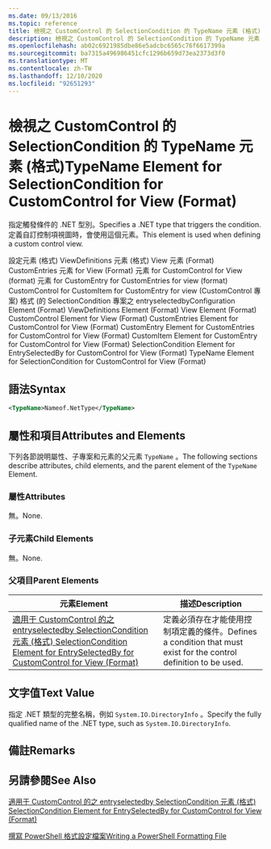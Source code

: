 ```yaml
---
ms.date: 09/13/2016
ms.topic: reference
title: 檢視之 CustomControl 的 SelectionCondition 的 TypeName 元素 (格式)
description: 檢視之 CustomControl 的 SelectionCondition 的 TypeName 元素 (格式)
ms.openlocfilehash: ab02c6921985dbe86e5adcbc6565c76f6617399a
ms.sourcegitcommit: ba7315a496986451cfc1296b659d73ea2373d3f0
ms.translationtype: MT
ms.contentlocale: zh-TW
ms.lasthandoff: 12/10/2020
ms.locfileid: "92651293"
---
```

# <a name="typename-element-for-selectioncondition-for-customcontrol-for-view--format"></a><span data-ttu-id="44e22-103">檢視之 CustomControl 的 SelectionCondition 的 TypeName 元素 (格式)</span><span class="sxs-lookup"><span data-stu-id="44e22-103">TypeName Element for SelectionCondition for CustomControl for View  (Format)</span></span>

<span data-ttu-id="44e22-104">指定觸發條件的 .NET 型別。</span><span class="sxs-lookup"><span data-stu-id="44e22-104">Specifies a .NET type that triggers the condition.</span></span> <span data-ttu-id="44e22-105">定義自訂控制項視圖時，會使用這個元素。</span><span class="sxs-lookup"><span data-stu-id="44e22-105">This element is used when defining a custom control view.</span></span>

<span data-ttu-id="44e22-106">設定元素 (格式) ViewDefinitions 元素 (格式) View 元素 (Format) CustomEntries 元素 for View (Format) 元素 for CustomControl for View (format) 元素 for CustomEntry for CustomEntries for view (format) CustomControl for CustomItem for CustomEntry for view (CustomControl 專案) 格式 (的 SelectionCondition 專案之 entryselectedby</span><span class="sxs-lookup"><span data-stu-id="44e22-106">Configuration Element (Format) ViewDefinitions Element (Format) View Element (Format) CustomControl Element for View (Format) CustomEntries Element for CustomControl for View (Format) CustomEntry Element for CustomEntries for CustomControl for View (Format) CustomItem Element for CustomEntry for CustomControl for View (Format) SelectionCondition Element for EntrySelectedBy for CustomControl for View (Format) TypeName Element for SelectionCondition for CustomControl for View  (Format)</span></span>

## <a name="syntax"></a><span data-ttu-id="44e22-107">語法</span><span class="sxs-lookup"><span data-stu-id="44e22-107">Syntax</span></span>

```xml
<TypeName>Nameof.NetType</TypeName>

```

## <a name="attributes-and-elements"></a><span data-ttu-id="44e22-108">屬性和項目</span><span class="sxs-lookup"><span data-stu-id="44e22-108">Attributes and Elements</span></span>

<span data-ttu-id="44e22-109">下列各節說明屬性、子專案和元素的父元素 `TypeName` 。</span><span class="sxs-lookup"><span data-stu-id="44e22-109">The following sections describe attributes, child elements, and the parent element of the `TypeName` Element.</span></span>

### <a name="attributes"></a><span data-ttu-id="44e22-110">屬性</span><span class="sxs-lookup"><span data-stu-id="44e22-110">Attributes</span></span>

<span data-ttu-id="44e22-111">無。</span><span class="sxs-lookup"><span data-stu-id="44e22-111">None.</span></span>

### <a name="child-elements"></a><span data-ttu-id="44e22-112">子元素</span><span class="sxs-lookup"><span data-stu-id="44e22-112">Child Elements</span></span>

<span data-ttu-id="44e22-113">無。</span><span class="sxs-lookup"><span data-stu-id="44e22-113">None.</span></span>

### <a name="parent-elements"></a><span data-ttu-id="44e22-114">父項目</span><span class="sxs-lookup"><span data-stu-id="44e22-114">Parent Elements</span></span>

|<span data-ttu-id="44e22-115">元素</span><span class="sxs-lookup"><span data-stu-id="44e22-115">Element</span></span>|<span data-ttu-id="44e22-116">描述</span><span class="sxs-lookup"><span data-stu-id="44e22-116">Description</span></span>|
|-------------|-----------------|
|[<span data-ttu-id="44e22-117">適用于 CustomControl 的之 entryselectedby SelectionCondition 元素 (格式) </span><span class="sxs-lookup"><span data-stu-id="44e22-117">SelectionCondition Element for EntrySelectedBy for CustomControl for View (Format)</span></span>](./selectioncondition-element-for-entryselectedby-for-customcontrol-format.md)|<span data-ttu-id="44e22-118">定義必須存在才能使用控制項定義的條件。</span><span class="sxs-lookup"><span data-stu-id="44e22-118">Defines a condition that must exist for the control definition to be used.</span></span>|

## <a name="text-value"></a><span data-ttu-id="44e22-119">文字值</span><span class="sxs-lookup"><span data-stu-id="44e22-119">Text Value</span></span>

<span data-ttu-id="44e22-120">指定 .NET 類型的完整名稱，例如 `System.IO.DirectoryInfo` 。</span><span class="sxs-lookup"><span data-stu-id="44e22-120">Specify the fully qualified name of the .NET type, such as `System.IO.DirectoryInfo`.</span></span>

## <a name="remarks"></a><span data-ttu-id="44e22-121">備註</span><span class="sxs-lookup"><span data-stu-id="44e22-121">Remarks</span></span>

## <a name="see-also"></a><span data-ttu-id="44e22-122">另請參閱</span><span class="sxs-lookup"><span data-stu-id="44e22-122">See Also</span></span>

[<span data-ttu-id="44e22-123">適用于 CustomControl 的之 entryselectedby SelectionCondition 元素 (格式) </span><span class="sxs-lookup"><span data-stu-id="44e22-123">SelectionCondition Element for EntrySelectedBy for CustomControl for View (Format)</span></span>](./selectioncondition-element-for-entryselectedby-for-customcontrol-format.md)

[<span data-ttu-id="44e22-124">撰寫 PowerShell 格式設定檔案</span><span class="sxs-lookup"><span data-stu-id="44e22-124">Writing a PowerShell Formatting File</span></span>](./writing-a-powershell-formatting-file.md)
